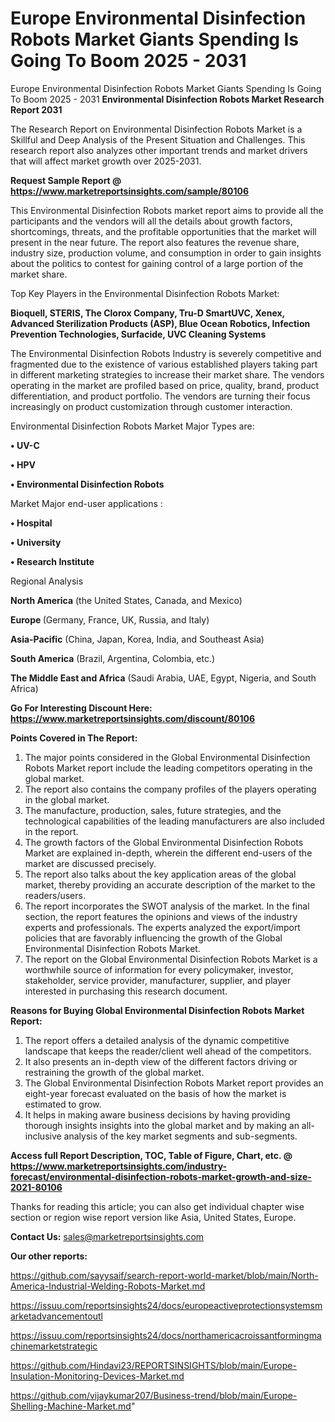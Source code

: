 # Europe Environmental Disinfection Robots Market Giants Spending Is Going To Boom 2025 - 2031
 Europe Environmental Disinfection Robots Market Giants Spending Is Going To Boom 2025 - 2031
<strong>Environmental Disinfection Robots Market Research Report 2031</strong>

The Research Report on Environmental Disinfection Robots Market is a Skillful and Deep Analysis of the Present Situation and Challenges. This research report also analyzes other important trends and market drivers that will affect market growth over 2025-2031.

<strong>Request Sample Report @ <a href=https://www.marketreportsinsights.com/sample/80106>https://www.marketreportsinsights.com/sample/80106</a></strong>

This Environmental Disinfection Robots market report aims to provide all the participants and the vendors will all the details about growth factors, shortcomings, threats, and the profitable opportunities that the market will present in the near future. The report also features the revenue share, industry size, production volume, and consumption in order to gain insights about the politics to contest for gaining control of a large portion of the market share.

Top Key Players in the Environmental Disinfection Robots Market:

<strong>Bioquell, STERIS, The Clorox Company, Tru-D SmartUVC, Xenex, Advanced Sterilization Products (ASP), Blue Ocean Robotics, Infection Prevention Technologies, Surfacide, UVC Cleaning Systems</strong>

The Environmental Disinfection Robots Industry is severely competitive and fragmented due to the existence of various established players taking part in different marketing strategies to increase their market share. The vendors operating in the market are profiled based on price, quality, brand, product differentiation, and product portfolio. The vendors are turning their focus increasingly on product customization through customer interaction.

Environmental Disinfection Robots Market Major Types are:

<strong>• UV-C

• HPV

• Environmental Disinfection Robots</strong>

Market Major end-user applications :

<strong>• Hospital

• University

• Research Institute</strong>

Regional Analysis

</u><strong><b>North America</b></strong> (the United States, Canada, and Mexico)

<strong><b>Europe </b></strong>(Germany, France, UK, Russia, and Italy)

<strong><b>Asia-Pacific</b></strong> (China, Japan, Korea, India, and Southeast Asia)

<strong><b>South America</b></strong> (Brazil, Argentina, Colombia, etc.)

<strong><b>The Middle East and Africa</b></strong> (Saudi Arabia, UAE, Egypt, Nigeria, and South Africa)

<strong>Go For Interesting Discount Here: <a href=https://www.marketreportsinsights.com/discount/80106>https://www.marketreportsinsights.com/discount/80106</a></strong>

<strong>Points Covered in The Report:</strong>
<ol>
  <li>The major points considered in the Global Environmental Disinfection Robots Market report include the leading competitors operating in the global market.</li>
  <li>The report also contains the company profiles of the players operating in the global market.</li>
  <li>The manufacture, production, sales, future strategies, and the technological capabilities of the leading manufacturers are also included in the report.</li>
  <li>The growth factors of the Global Environmental Disinfection Robots Market are explained in-depth, wherein the different end-users of the market are discussed precisely.</li>
  <li>The report also talks about the key application areas of the global market, thereby providing an accurate description of the market to the readers/users.</li>
  <li>The report incorporates the SWOT analysis of the market. In the final section, the report features the opinions and views of the industry experts and professionals. The experts analyzed the export/import policies that are favorably influencing the growth of the Global Environmental Disinfection Robots Market.</li>
  <li>The report on the Global Environmental Disinfection Robots Market is a worthwhile source of information for every policymaker, investor, stakeholder, service provider, manufacturer, supplier, and player interested in purchasing this research document.</li>
</ol>
<strong>Reasons for Buying Global Environmental Disinfection Robots Market Report:</strong>

<ol>
  <li>The report offers a detailed analysis of the dynamic competitive landscape that keeps the reader/client well ahead of the competitors.</li>
  <li>It also presents an in-depth view of the different factors driving or restraining the growth of the global market.</li>
  <li>The Global Environmental Disinfection Robots Market report provides an eight-year forecast evaluated on the basis of how the market is estimated to grow.</li>
  <li>It helps in making aware business decisions by having providing thorough insights insights into the global market and by making an all-inclusive analysis of the key market segments and sub-segments.</li>
</ol>
<strong>Access full Report Description, TOC, Table of Figure, Chart, etc. @ <a href=https://www.marketreportsinsights.com/industry-forecast/environmental-disinfection-robots-market-growth-and-size-2021-80106>https://www.marketreportsinsights.com/industry-forecast/environmental-disinfection-robots-market-growth-and-size-2021-80106</a></strong>


Thanks for reading this article; you can also get individual chapter wise section or region wise report version like Asia, United States, Europe.

<strong>Contact Us:</strong>
sales@marketreportsinsights.com

<strong>Our other reports:</strong>

<a href=https://github.com/sayysaif/search-report-world-market/blob/main/North-America-Industrial-Welding-Robots-Market.md>https://github.com/sayysaif/search-report-world-market/blob/main/North-America-Industrial-Welding-Robots-Market.md</a>

<a href=https://issuu.com/reportsinsights24/docs/europeactiveprotectionsystemsmarketadvancementoutl>https://issuu.com/reportsinsights24/docs/europeactiveprotectionsystemsmarketadvancementoutl</a>

<a href=https://issuu.com/reportsinsights24/docs/northamericacroissantformingmachinemarketstrategic>https://issuu.com/reportsinsights24/docs/northamericacroissantformingmachinemarketstrategic</a>

<a href=https://github.com/Hindavi23/REPORTSINSIGHTS/blob/main/Europe-Insulation-Monitoring-Devices-Market.md>https://github.com/Hindavi23/REPORTSINSIGHTS/blob/main/Europe-Insulation-Monitoring-Devices-Market.md</a>

<a href=https://github.com/vijaykumar207/Business-trend/blob/main/Europe-Shelling-Machine-Market.md>https://github.com/vijaykumar207/Business-trend/blob/main/Europe-Shelling-Machine-Market.md</a>"
